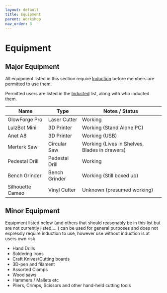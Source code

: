 ```yaml
---
layout: default
title: Equipment
parent: Workshop
nav_order: 3
---
```


# Equipment

## Major Equipment

All equipment listed in this section require [Induction](induction.md) before members are permitted to use them.

Permitted users are listed in the [Inducted](inducted.md) list, along with who inducted them.

| Name             | Type           | Notes / Status                                |
| ---------------- | -------------- | --------------------------------------------- |
| GlowForge Pro    | Laser Cutter   | Working                                       |
| LulzBot Mini     | 3D Printer     | Working (Stand Alone PC)                      |
| Anet A8          | 3D Printer     | Working (USB)                                 |
| Merterk Saw      | Circular Saw   | Working (Lives in Shelves, Blades in drawers) |
| Pedestal Drill   | Pedestal Drill | Working                                       |
| Bench Grinder    | Bench Grinder  | Working (Still boxed up)                      |
| Silhouette Cameo | Vinyl Cutter   | Unknown (presumed working)                    |

## Minor Equipment

Equipment listed below (and others that should reasonably be in this list but are not currently listed.... ) can be used for general purposes and does not expressly require induction to use, however use without induction is at users own risk

* Hand Drills
* Soldering Irons
* Craft Knives/Cutting boards
* 3D-pen and filament
* Assorted Clamps
* Wood saws
* Hammers / Mallets etc
* Pliers, Crimps, Scissors and other hand-held cutting tools
